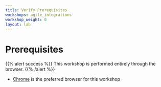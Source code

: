 ```yaml
---
title: Verify Prerequisites
workshops: agile_integrations
workshop_weight: 0
layout: lab
---
```



# Prerequisites


{{% alert success %}}
This workshop is performed entirely through the browser.
{{% /alert %}}

- [Chrome][1] is the preferred browser for this workshop

[1]: https://www.google.com/chrome/
